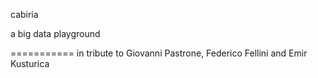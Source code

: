cabiria

a big data playground

===========
in tribute to Giovanni Pastrone, Federico Fellini and Emir Kusturica
